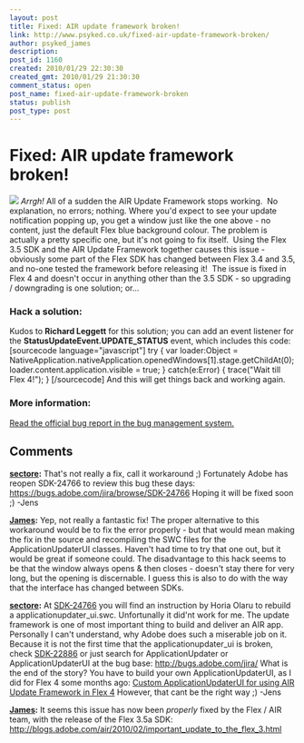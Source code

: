 ```yaml
---
layout: post
title: Fixed: AIR update framework broken!
link: http://www.psyked.co.uk/fixed-air-update-framework-broken/
author: psyked_james
description: 
post_id: 1160
created: 2010/01/29 22:30:30
created_gmt: 2010/01/29 21:30:30
comment_status: open
post_name: fixed-air-update-framework-broken
status: publish
post_type: post
---
```


# Fixed: AIR update framework broken!

![](http://uploads.psyked.co.uk/2010/01/broken-air-update-framework.jpg) _Arrgh!_ All of a sudden the AIR Update Framework stops working.  No explanation, no errors; nothing. Where you'd expect to see your update notification popping up, you get a window just like the one above - no content, just the default Flex blue background colour. The problem is actually a pretty specific one, but it's not going to fix itself.  Using the Flex 3.5 SDK and the AIR Update Framework together causes this issue - obviously some part of the Flex SDK has changed between Flex 3.4 and 3.5, and no-one tested the framework before releasing it!  The issue is fixed in Flex 4 and doesn't occur in anything other than the 3.5 SDK - so upgrading / downgrading is one solution; or... 

### Hack a solution:

Kudos to **Richard Leggett** for this solution; you can add an event listener for the **StatusUpdateEvent.UPDATE_STATUS** event, which includes this code: [sourcecode language="javascript"] try { var loader:Object = NativeApplication.nativeApplication.openedWindows[1].stage.getChildAt(0); loader.content.application.visible = true; } catch(e:Error) { trace("Wait till Flex 4!"); } [/sourcecode] And this will get things back and working again. 

### More information:

[Read the official bug report in the bug management system.](http://bugs.adobe.com/jira/browse/SDK-24766?focusedCommentId=334246&page=com.atlassian.jira.plugin.system.issuetabpanels:comment-tabpanel#action_334246)

## Comments

**[sectore](#803 "2010-01-30 16:39:21"):** That's not really a fix, call it workaround ;) Fortunately Adobe has reopen SDK-24766 to review this bug these days: <https://bugs.adobe.com/jira/browse/SDK-24766> Hoping it will be fixed soon ;) -Jens

**[James](#804 "2010-01-30 22:32:06"):** Yep, not really a fantastic fix! The proper alternative to this workaround would be to fix the error properly - but that would mean making the fix in the source and recompiling the SWC files for the ApplicationUpdaterUI classes. Haven't had time to try that one out, but it would be great if someone could. The disadvantage to this hack seems to be that the window always opens & then closes - doesn't stay there for very long, but the opening is discernable. I guess this is also to do with the way that the interface has changed between SDKs.

**[sectore](#805 "2010-01-31 12:54:10"):** At [SDK-24766](http://bugs.adobe.com/jira/browse/SDK-24766) you will find an instruction by Horia Olaru to rebuild a applicationupdater_ui.swc. Unfortunally it did'nt work for me. The update framework is one of most important thing to build and deliver an AIR app. Personally I can't understand, why Adobe does such a miserable job on it. Because it is not the first time that the applicationupdater_ui is broken, check [SDK-22886](http://bugs.adobe.com/jira/browse/SDK-22886) or just search for ApplicationUpdater or ApplicationUpdaterUI at the bug base: <http://bugs.adobe.com/jira/> What is the end of the story? You have to build your own ApplicationUpdaterUI, as I did for Flex 4 some months ago: [Custom ApplicationUpdaterUI for using AIR Update Framework in Flex 4](http://www.websector.de/blog/2009/09/09/custom-applicationupdaterui-for-using-air-updater-framework-in-flex-4/) However, that cant be the right way ;) -Jens

**[James](#806 "2010-02-03 10:13:32"):** It seems this issue has now been _properly_ fixed by the Flex / AIR team, with the release of the Flex 3.5a SDK: http://blogs.adobe.com/air/2010/02/important_update_to_the_flex_3.html

